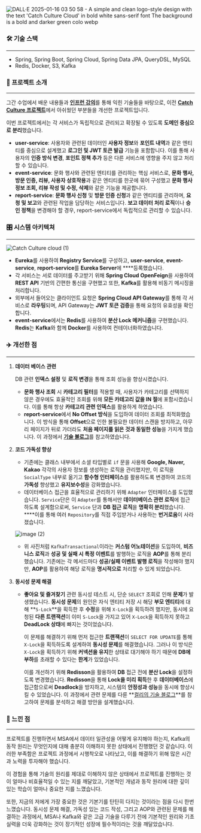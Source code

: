 ![DALL·E 2025-01-16 03 50 58 - A simple and clean logo-style design with the text 'Catch Culture Cloud' in bold white sans-serif font  The background is a bold and darker green colo webp](https://github.com/user-attachments/assets/83adde84-5ba7-4e0d-8ed2-189bc69f3b7a)

### 🛠 기술 스택

---

- Spring, Spring Boot, Spring Cloud, Spring Data JPA, QueryDSL, MySQL
- Redis, Docker, S3, Kafka

### 📖 프로젝트 소개

---

그간 수업에서 배운 내용들과 [**인프런 강의**](https://www.inflearn.com/course/%EC%8A%A4%ED%94%84%EB%A7%81-%ED%81%B4%EB%9D%BC%EC%9A%B0%EB%93%9C-%EB%A7%88%EC%9D%B4%ED%81%AC%EB%A1%9C%EC%84%9C%EB%B9%84%EC%8A%A4?srsltid=AfmBOoozrh_zjW2v2TxijKTyaiuAwJTpnfo6iRzTJyKHgMjHf_KBU0lH)를 통해 익힌 기술들을 바탕으로, 이전 [**Catch Culture 프로젝트**](https://github.com/naver0504/catch-culture)에서 아쉬웠던 부분들을 개선한 프로젝트입니다.

이번 프로젝트에서는 각 서비스가 독립적으로 관리되고 확장될 수 있도록 **도메인 중심으로 분리**했습니다.

- **user-service**: 사용자와 관련된 데이터인 **사용자 정보**와 **포인트 내역**과 같은 엔티티를 중심으로 설계했고 **로그인 및 JWT 토큰 발급** 기능을 포함합니다. 이를 통해 사용자의 **인증 방식 변경**, **포인트 정책 추가** 등은 다른 서비스에 영향을 주지 않고 처리할 수 있습니다.
- **event-service**: 문화 행사와 관련된 엔티티를 관리하는 핵심 서비스로, **문화 행사, 방문 인증, 리뷰, 사용자 상호작용**과 같은 엔티티를 한곳에 묶어 구성했고 **문화 행사 정보 조회, 리뷰 작성 및 수정, 삭제**와 같은 기능을 제공합니다.
- **report-service**: **문화 행사 신청** 및 **방문 인증 신청**과 같은 엔티티를 관리하며, **요청 및 보고**와 관련된 작업을 담당하는 서비스입니다. **보고 데이터 처리 로직**이나 **승인 정책**을 변경해야 할 경우, report-service에서 독립적으로 관리할 수 있습니다.

### 🎛️ 시스템 아키텍쳐

---

![Catch Culture cloud (1)](https://github.com/user-attachments/assets/3172131f-b461-46b4-8a60-c39897ee1e39)


- **Eureka**를 사용하여 **Registry Service**를 구성하고, **user-service**, **event-service**, **report-service**를 **Eureka Server**에 ****등록했습니다.
- 각 서비스는 서로 데이터를 주고받기 위해 **Spring Cloud OpenFeign**을 사용하여 **REST API** 기반의 간편한 통신을 구현했고 또한, **Kafka**를 활용해 비동기 메시징을 처리합니다.
- 외부에서 들어오는 클라이언트 요청은 **Spring Cloud API Gateway**를 통해 각 서비스로 **라우팅**되며, API Gateway는 **JWT 토큰 검증**을 통해 요청의 유효성을 확인합니다.
- **event-service**에서는 **Redis**를 사용하여 **분산 Lock 메커니즘**을 구현했습니다. **Redis**는 **Kafka**와 함께 **Docker**를 사용하여 컨테이너화하였습니다.

### ✈️ 개선한 점

---

1. **데이터 베이스 관련**
    
    DB 관련 **인덱스 설정** 및 **로직 변경**을 통해 조회 성능을 향상시켰습니다.
    
    - **문화 행사 조회** 시 **카테고리 필터**를 적용할 때, 사용자가 카테고리를 선택하지 않은 경우에도 효율적인 조회를 위해 **모든 카테고리 값을 IN 절**에 포함시켰습니다. 이를 통해 항상 **카테고리 관련 인덱스**를 활용하게 하였습니다.
    - **report-service**에서 **No Offset 방식**을 도입하여 데이터 조회를 최적화했습니다. 이 방식을 통해 **Offset**으로 인한 불필요한 데이터 스캔을 방지하고, 아무리 페이지가 뒤로 가더라도 **처음 페이지를 읽은 것과 동일한 성능**을 가지게 했습니다. 이 과정에서 [**기술 불로그**](https://jojoldu.tistory.com/528)를 참고하였습니다.
2. **코드 가독성 향상**
    - 기존에는 클래스 내부에서 소셜 타입별로 `if` 문을 사용해 **Google, Naver, Kakao** 각각의 사용자 정보를 생성하는 로직을 관리했지만, 이 로직을 `SocialType` 내부로 옮기고 **함수형 인터페이스**를 활용하도록 변경하여 코드의 **가독성** 향상했고 **유지보수성**을 강화했습니다.
    - 데이터베이스 접근을 효율적으로 관리하기 위해 `Adapter` 인터페이스를 도입했습니다. `Service`단은 이 `Adapter`를 통해서만 **데이터베이스 관련 로직**에 접근하도록 설계함으로써, `Service` 단과 **DB 접근** **로직**을 **명확히 분리**했습니다. ****이를 통해 여러 `Repository`를 직접 주입받거나 사용하는 **번거로움**이 사라졌습니다.
    
    ![image (2)](https://github.com/user-attachments/assets/2de5a297-a68d-40bb-96b7-f159bec7864b)

    - 위 사진처럼 `KafkaTransactional`이라는 **커스텀 어노테이션**을 도입하여, **비즈니스 로직**과 **성공 및 실패 시 특정 이벤트**를 발행하는 로직을 **AOP**를 통해 분리했습니다. 기존에는 각 메서드마다 **성공/실패 이벤트 발행 로직**을 작성해야 했지만, **AOP**를 활용하여 해당 로직을 **명시적으로** 처리할 수 있게 되었습니다.
3. **동시성 문제 해결**
    - **좋아요 및 즐겨찾기** 관련 동시성 테스트 시, 단순 `SELECT` 조회로 인해 **문제**가 발생했습니다. **동시성 문제**의 원인은 자식 엔티티 저장 시 해당 **부모 엔티티**에 대해 **`S-Lock`**을 획득한  후 **수정**을 위해 `X-Lock`을 획득하려 했지만, 동시에 요청된 **다른 트랜잭션**이 이미 `S-Lock`을 가지고 있어 `X-Lock`을 획득하지 못하고 **DeadLock 상태**에 빠지는 것이었습니다.
        
        이 문제를 해결하기 위해 먼저 접근한 **트랜잭션**이 `SELECT FOR UPDATE`를 통해 `X-Lock`을 획득하도록 설계하여 **동시성 문제**를 해결했습니다. 그러나 이 방식은 `X-Lock`을 획득하기 위해 **커넥션을 유지**한 상태로 대기해야 하기 때문에 **DB에 부하**를 초래할 수 있다는 **한계**가 있었습니다.
        
        이를 개선하기 위해 **Redisson**을 활용하여 **DB** 접근 전에 **분산 Lock**을 설정하도록 변경했습니다. **Redisson**을 통해 **Lock을 미리 획득**한 후 **데이터베이스**에 접근함으로써 **Deadlock**을 방지하고, 시스템의 **안정성과 성능**을 동시에 향상시킬 수 있었습니다. 이 과정에서 관련 문제를 다룬 **[컬리의 기술 블로그](https://helloworld.kurly.com/blog/distributed-redisson-lock/)**를 참고하여 문제를 분석하고 해결 방안을 설계했습니다.
        

### 🧐 느낀 점

---

프로젝트를 진행하면서 MSA에서 데이터 일관성을 어떻게 유지해야 하는지, Kafka의 동작 원리는 무엇인지에 대해 충분히 이해하지 못한 상태에서 진행했던 것 같습니다. 이러한 부족함은 프로젝트 과정에서 시행착오로 나타났고, 이를 해결하기 위해 많은 시간과 노력을 투자해야 했습니다.

이 경험을 통해 기술의 원리를 제대로 이해하지 않은 상태에서 프로젝트를 진행하는 것이 얼마나 비효율적일 수 있는 지를 깨달았고, 기본적인 개념과 동작 원리에 대한 깊이 있는 학습이 얼마나 중요한 지를 느꼈습니다.

또한, 지금의 저에게 가장 중요한 것은 기본기를 탄탄히 다지는 것이라는 점을 다시 한번 느꼈습니다. 동시성 문제 해결, 가독성 있는 코드 작성, 그리고 AOP와 관련된 문제를 해결하는 과정에서, MSA나 Kafka와 같은 고급 기술을 다루기 전에 기본적인 원리와 기초 실력을 더욱 강화하는 것이 장기적인 성장에 필수적이라는 것을 깨달았습니다.
